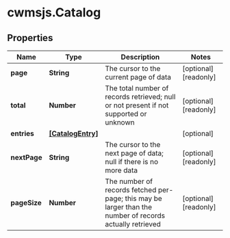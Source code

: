 # cwmsjs.Catalog

## Properties

Name | Type | Description | Notes
------------ | ------------- | ------------- | -------------
**page** | **String** | The cursor to the current page of data | [optional] [readonly] 
**total** | **Number** | The total number of records retrieved; null or not present if not supported or unknown | [optional] [readonly] 
**entries** | [**[CatalogEntry]**](CatalogEntry.md) |  | [optional] 
**nextPage** | **String** | The cursor to the next page of data; null if there is no more data | [optional] [readonly] 
**pageSize** | **Number** | The number of records fetched per-page; this may be larger than the number of records actually retrieved | [optional] [readonly] 



